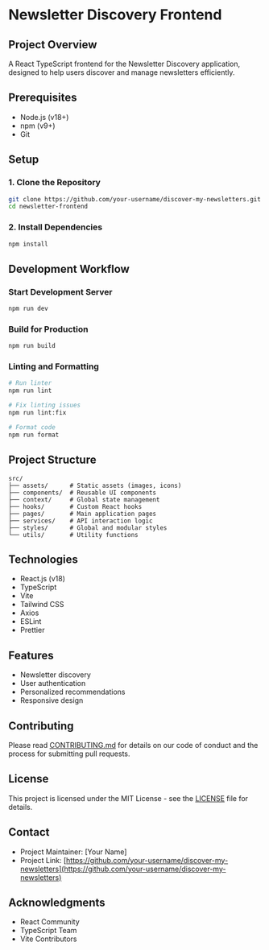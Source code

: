 # Newsletter Discovery Frontend

## Project Overview
A React TypeScript frontend for the Newsletter Discovery application, designed to help users discover and manage newsletters efficiently.

## Prerequisites
- Node.js (v18+)
- npm (v9+)
- Git

## Setup

### 1. Clone the Repository
```bash
git clone https://github.com/your-username/discover-my-newsletters.git
cd newsletter-frontend
```

### 2. Install Dependencies
```bash
npm install
```

## Development Workflow

### Start Development Server
```bash
npm run dev
```

### Build for Production
```bash
npm run build
```

### Linting and Formatting
```bash
# Run linter
npm run lint

# Fix linting issues
npm run lint:fix

# Format code
npm run format
```

## Project Structure
```
src/
├── assets/      # Static assets (images, icons)
├── components/  # Reusable UI components
├── context/     # Global state management
├── hooks/       # Custom React hooks
├── pages/       # Main application pages
├── services/    # API interaction logic
├── styles/      # Global and modular styles
└── utils/       # Utility functions
```

## Technologies
- React.js (v18)
- TypeScript
- Vite
- Tailwind CSS
- Axios
- ESLint
- Prettier

## Features
- Newsletter discovery
- User authentication
- Personalized recommendations
- Responsive design

## Contributing
Please read [CONTRIBUTING.md](CONTRIBUTING.md) for details on our code of conduct and the process for submitting pull requests.

## License
This project is licensed under the MIT License - see the [LICENSE](LICENSE) file for details.

## Contact
- Project Maintainer: [Your Name]
- Project Link: [https://github.com/your-username/discover-my-newsletters](https://github.com/your-username/discover-my-newsletters)

## Acknowledgments
- React Community
- TypeScript Team
- Vite Contributors
